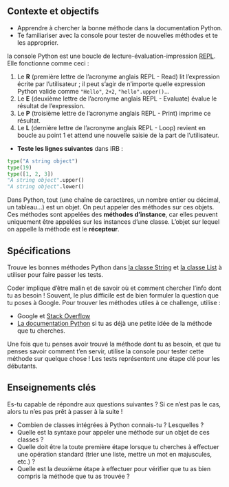 ## Contexte et objectifs

- Apprendre à chercher la bonne méthode dans la documentation Python.
- Te familiariser avec la console pour tester de nouvelles méthodes et te les approprier.

la console Python est une boucle de lecture-évaluation-impression [REPL](http://en.wikipedia.org/wiki/Read%E2%80%93eval%E2%80%93print_loop). Elle fonctionne comme ceci :

1.  Le **R** (première lettre de l’acronyme anglais REPL - Read) lit l’expression écrite par l’utilisateur ; il peut s’agir de n’importe quelle expression Python valide comme `"Hello"`, `2+2`, `"hello".upper()`…
2.  Le **E** (deuxième lettre de l’acronyme anglais REPL - Evaluate) évalue le résultat de l’expression.
3.  Le **P** (troisième lettre de l’acronyme anglais REPL - Print) imprime ce résultat.
4.  Le **L** (dernière lettre de l’acronyme anglais REPL - Loop) revient en boucle au point 1 et attend une nouvelle saisie de la part de l’utilisateur.

- **Teste les lignes suivantes** dans IRB :

```python
type("A string object")
type(19)
type([1, 2, 3])
"A string object".upper()
"A string object".lower()
```

Dans Python, tout (une chaîne de caractères, un nombre entier ou décimal, un tableau…) est un objet. On peut appeler des méthodes sur ces objets. Ces méthodes sont appelées des **méthodes d’instance**, car elles peuvent uniquement être appelées sur les instances d’une classe. L’objet sur lequel on appelle la méthode est le **récepteur**.

## Spécifications

Trouve les bonnes méthodes Python dans [la classe String](https://docs.python.org/fr/3/library/stdtypes.html#string-methods) et [la classe List](https://docs.python.org/fr/3/tutorial/datastructures.html) à utiliser pour faire passer les tests.

Coder implique d’être malin et de savoir où et comment chercher l’info dont tu as besoin ! Souvent, le plus difficile est de bien formuler la question que tu poses à Google. Pour trouver les méthodes utiles à ce challenge, utilise :

- Google et [Stack Overflow](http://stackoverflow.com/)
- [La documentation Python](https://docs.python.org/fr/3/) si tu as déjà une petite idée de la méthode que tu cherches.

Une fois que tu penses avoir trouvé la méthode dont tu as besoin, et que tu penses savoir comment t’en servir, utilise la console pour tester cette méthode sur quelque chose ! Les tests représentent une étape clé pour les débutants.

## Enseignements clés

Es-tu capable de répondre aux questions suivantes ? Si ce n’est pas le cas, alors tu n’es pas prêt à passer à la suite !

- Combien de classes intégrées à Python connais-tu ? Lesquelles ?
- Quelle est la syntaxe pour appeler une méthode sur un objet de ces classes ?
- Quelle doit être la toute première étape lorsque tu cherches à effectuer une opération standard (trier une liste, mettre un mot en majuscules, etc.) ?
- Quelle est la deuxième étape à effectuer pour vérifier que tu as bien compris la méthode que tu as trouvée ?

